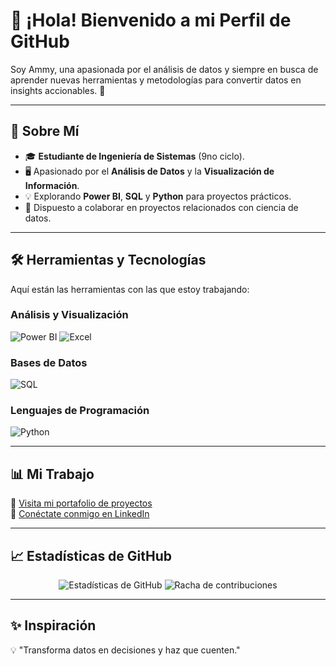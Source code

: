 # 👋 ¡Hola! Bienvenido a mi Perfil de GitHub

Soy Ammy, una apasionada por el análisis de datos y siempre en busca de aprender nuevas herramientas y metodologías para convertir datos en insights accionables. 🚀

---

## 🌟 Sobre Mí

- 🎓 **Estudiante de Ingeniería de Sistemas** (9no ciclo).
- 🖥️ Apasionado por el **Análisis de Datos** y la **Visualización de Información**.
- 💡 Explorando **Power BI**, **SQL** y **Python** para proyectos prácticos.
- 🤝 Dispuesto a colaborar en proyectos relacionados con ciencia de datos.

---

## 🛠️ Herramientas y Tecnologías

Aquí están las herramientas con las que estoy trabajando:

### **Análisis y Visualización**
![Power BI](https://img.shields.io/badge/PowerBI-%230E77B5.svg?style=for-the-badge&logo=powerbi&logoColor=white)
![Excel](https://img.shields.io/badge/Excel-%2334A853.svg?style=for-the-badge&logo=microsoft-excel&logoColor=white)

### **Bases de Datos**
![SQL](https://img.shields.io/badge/SQL-%230075C2.svg?style=for-the-badge&logo=mysql&logoColor=white)

### **Lenguajes de Programación**
![Python](https://img.shields.io/badge/Python-%2314354C.svg?style=for-the-badge&logo=python&logoColor=white)

---

## 📊 Mi Trabajo

🔗 [Visita mi portafolio de proyectos](#)  
💼 [Conéctate conmigo en LinkedIn](https://www.linkedin.com/in/ammy-montanez-barrientos-2566182b9/)  

---

## 📈 Estadísticas de GitHub

<div align="center">
  <img src="https://github-readme-stats.vercel.app/api?username=Amontanez2&show_icons=true&theme=radical" alt="Estadísticas de GitHub" />
  <img src="https://github-readme-streak-stats.herokuapp.com/?user=TU_USUARIO&theme=radical" alt="Racha de contribuciones" />
</div>

---

## ✨ Inspiración

💡 "Transforma datos en decisiones y haz que cuenten."  
